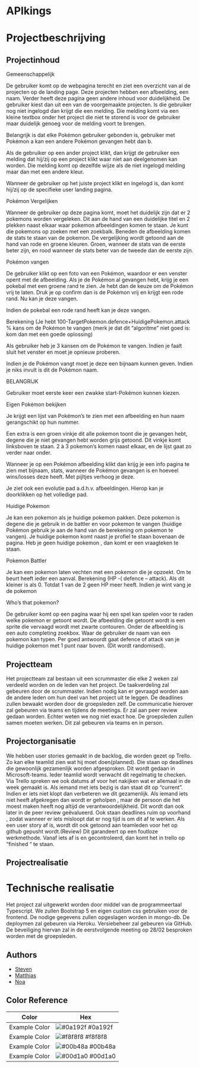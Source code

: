 # APIkings
# Projectbeschrijving
## Projectinhoud
Gemeenschappelijk

De gebruiker komt op de webpagina terecht en ziet een overzicht van al de projecten op de landing page. Deze projecten hebben een afbeelding, een naam. Verder heeft deze pagina geen andere inhoud voor duidelijkheid. De gebruiker kiest dan uit een van de voorgemaakte projecten.  Is die gebruiker nog niet ingelogd dan krijgt die een melding. Die melding komt via een kleine textbox onder het project die niet te storend is voor de gebruiker maar duidelijk genoeg voor de melding voort te brengen.  

Belangrijk is dat elke Pokémon gebruiker gebonden is, gebruiker met Pokémon a kan een andere Pokémon gevangen hebt dan b. 

Als de gebruiker op een ander project klikt, dan krijgt de gebruiker een melding dat hij/zij op een project klikt waar niet aan deelgenomen kan worden. Die melding komt op dezelfde wijze als de niet ingelogd melding maar dan met een andere kleur. 

Wanneer de gebruiker op het juiste project klikt en ingelogd is, dan komt hij/zij op de specifieke user landing pagina. 

Pokémon Vergelijken 

Wanneer de gebruiker op deze pagina komt, moet het duidelijk zijn dat er 2 pokemons worden vergeleken. Dit aan de hand van een duidelijke titel en 2 plekken naast elkaar waar pokemon afbeeldingen komen te staan. Je kunt die pokemons op zoeken met een zoekbalk. Beneden de afbeelding komen de stats te staan van de pokemon. De vergelijking wordt getoond aan de hand van rode en groene kleuren. Groen, wanneer de stats van de eerste beter zijn, en rood wanneer de stats beter van de tweede dan de eerste zijn. 

 

Pokémon vangen 

De gebruiker klikt op een foto van een Pokémon, waardoor er een venster opent met de afbeelding. 
Als je de Pokémon al gevangen hebt, krijg je een pokebal met een groene rand te zien. Je hebt dan de keuze om de Pokémon vrij te laten. Druk je op confirm dan is de Pokémon vrij en krijgt een rode rand. Nu kan je deze vangen. 
 
Indien de pokebal een rode rand heeft kan je deze vangen. 
 

Berekening 
(Je hebt 100-TargetPokemon.defence+HuidigePokemon.attack % kans om de Pokémon te vangen (merk je dat dit “algoritme” niet goed is: kom dan met een goede oplossing) 

Als gebruiker heb je 3 kansen om de Pokémon te vangen. Indien je faalt sluit het venster en moet je opnieuw proberen. 

Indien je de Pokémon vangt moet je deze een bijnaam kunnen geven. Indien je niks invult is dit de Pokémon naam. 

BELANGRIJK 

Gebruiker moet eerste keer een zwakke start-Pokémon kunnen kiezen. 

 

Eigen Pokémon bekijken 

Je krijgt een lijst van Pokémon’s te zien met een afbeelding en hun naam gerangschikt op hun nummer. 

Een extra is een groen vinkje dit alle pokemon toont die je gevangen hebt, degene die je niet gevangen hebt worden grijs getoond. Dit vinkje komt linksboven te staan. 2 à 3 pokemon’s komen naast elkaar, en de lijst gaat zo verder naar onder.  

Wanneer je op een Pokémon afbeelding klikt dan krijg je een info pagina te zien met bijnaam, stats, wanneer de Pokémon gevangen is en hoeveel wins/losses deze heeft. Met pijltjes verhoog je deze.  

Je ziet ook een evolutie pad a.d.h.v. afbeeldingen. Hierop kan je doorklikken op het volledige pad. 

 

 
Huidige Pokemon 

Je kan een pokemon als je huidige pokemon pakken. Deze pokemon is degene die je gebruik in de battler en voor pokemon te vangen (huidige Pokémon gebruik je aan de hand van de berekening om pokemon te vangen). Je huidige pokemon komt naast je profiel te staan bovenaan de pagina. Heb je geen huidige pokemon , dan komt er een vraagteken te staan.  

Pokemon Battler 

Je kan een pokemon laten vechten met een pokemon die je opzoekt. Om te beurt heeft ieder een aanval. Berekening (HP -( defence – attack). Als dit kleiner is als 0. Totdat 1 van de 2 geen HP meer heeft. Indien je wint vang je de pokemon 

Who’s that pokemon? 

De gebruiker komt op een pagina waar hij een spel kan spelen voor te raden welke pokemon er getoont wordt. De afbeelding die getoont wordt is een sprite die vervaagd wordt met zwarte contouren. Onder de afbeelding is een auto completing zoekbox. Waar de gebruiker de naam van een pokemon kan typen. Per goed antwoordt gaat defence of attack van je huidige pokemon met 1 punt naar boven. (Dit wordt randomised). 


## Projectteam
Het projectteam zal bestaan uit een scrummaster die elke 2 weken zal verdeeld worden on de leden van het project. De taakverdeling zal gebeuren door de scrummaster.  Indien nodig kan er gevraagd worden aan de andere leden om hun deel van het project uit te leggen. De deadlines zullen bewaakt worden door de groepsleden zelf. De communicatie hierover zal gebeuren via teams en tijdens de meetings. Er zal aan peer review gedaan worden. Echter weten we nog niet exact hoe. De groepsleden zullen samen moeten werken. Dit zal gebeuren via teams en in person. 
## Projectorganisatie
We hebben user stories gemaakt in de backlog, die worden gezet op Trello. Zo kan elke teamlid zien wat hij moet doen(planned). Die staan op deadlines die gewoonlijk gezamenlijk worden afgesproken. Dit wordt gedaan in Microsoft-teams. Ieder teamlid wordt verwacht dit regelmatig te checken. Via Trello spreken we ook datums af voor het nakijken wat er allemaal in de week gemaakt is. Als iemand met iets bezig is dan staat dit op “current”. Indien er iets niet klopt dan verbeteren we dit gezamenlijk. Als iemand iets niet heeft afgekregen dan wordt er geholpen , maar de persoon die het moest maken heeft nog altijd de verantwoordelijkheid. Dit wordt dan ook later in de peer review geëvalueerd. Ook staan deadlines ruim op voorhand , zodat wanneer er iets misloopt dat er nog tijd is om dit af te werken. Als een user story af is, wordt dit ook getoond aan teamleden voor het op github gepusht wordt.(Review) Dit garandeert op een foutloze werkmethode. Vanaf iets af is en gecontroleerd, dan komt het in trello op “finished “ te staan. 
## Projectrealisatie
# Technische realisatie
Het project zal uitgewerkt worden door middel van de programmeertaal Typescript. We zullen Bootstrap 5 en eigen custom css gebruiken voor de frontend. De nodige gegevens zullen opgeslagen worden in mongo-db. De deploymen zal gebeuren via Heroku. Versiebeheer zal gebeuren via GitHub. De beveiliging hiervan zal in de eerstvolgende meeting op 28/02 besproken worden met de groepsleden.
## Authors
- [Steven](https://github.com/Joeprogrammer69)
- [Matthias](https://github.com/Syntaxly0)
- [Noa](https://www.github.com/NoaBrecht)



## Color Reference

| Color             | Hex                                                                |
| ----------------- | ------------------------------------------------------------------ |
| Example Color | ![#0a192f](https://via.placeholder.com/10/0a192f?text=+) #0a192f |
| Example Color | ![#f8f8f8](https://via.placeholder.com/10/f8f8f8?text=+) #f8f8f8 |
| Example Color | ![#00b48a](https://via.placeholder.com/10/00b48a?text=+) #00b48a |
| Example Color | ![#00d1a0](https://via.placeholder.com/10/00b48a?text=+) #00d1a0 |

